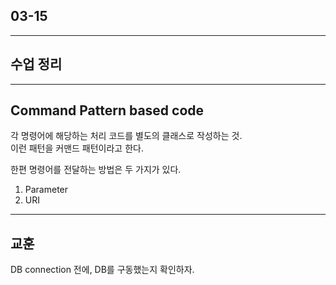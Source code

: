 ## 03-15

---

## 수업 정리

---

## Command Pattern based code

각 명령어에 해당하는 처리 코드를 별도의 클래스로 작성하는 것.  
이런 패턴을 커맨드 패턴이라고 한다.  

한편 명령어를 전달하는 방법은 두 가지가 있다.

1. Parameter
2. URI

---

## 교훈

DB connection 전에, DB를 구동했는지 확인하자.  
